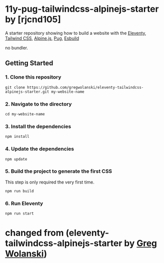 # 11y-pug-tailwindcss-alpinejs-starter by [rjcnd105]

A starter repository showing how to build a website with the 
[Eleventy](https://www.11ty.dev), 
[Tailwind CSS](https://tailwindcss.com),
[Alpine.js](https://github.com/alpinejs/alpine),
[Pug](https://pugjs.org/language/attributes.html),
[Esbuild](https://esbuild.github.io/)

no bundler.


## Getting Started

### 1. Clone this repository

```
git clone https://github.com/gregwolanski/eleventy-tailwindcss-alpinejs-starter.git my-website-name
```

### 2. Navigate to the directory

```
cd my-website-name
```

### 3. Install the dependencies

```
npm install
```

### 4. Update the dependencies

```
npm update
```

### 5. Build the project to generate the first CSS

This step is only required the very first time.

```
npm run build
```

### 6. Run Eleventy

```
npm run start
```



# changed from (eleventy-tailwindcss-alpinejs-starter by [Greg Wolanski](https://gregwolanski.com))


